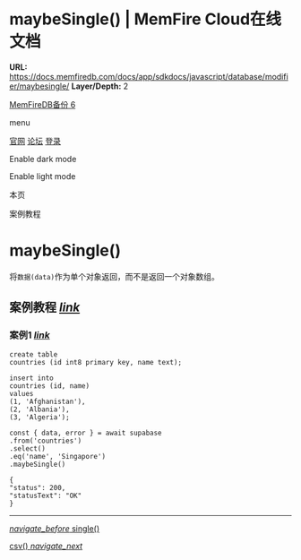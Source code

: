 # maybeSingle() | MemFire Cloud在线文档

**URL:** https://docs.memfiredb.com/docs/app/sdkdocs/javascript/database/modifier/maybesingle/
**Layer/Depth:** 2

[MemFireDB备份 6](/)

menu

[官网](https://memfiredb.com/)
[论坛](https://community.memfiredb.com/)
[登录](https://cloud.memfiredb.com/auth/login)

Enable dark mode

Enable light mode

本页

案例教程

# maybeSingle()

将`数据(data)`作为单个对象返回，而不是返回一个对象数组。

## 案例教程 [*link*](#%e6%a1%88%e4%be%8b%e6%95%99%e7%a8%8b)

### 案例1 [*link*](#%e6%a1%88%e4%be%8b1)

```
create table
countries (id int8 primary key, name text);

insert into
countries (id, name)
values
(1, 'Afghanistan'),
(2, 'Albania'),
(3, 'Algeria');
```

```
const { data, error } = await supabase
.from('countries')
.select()
.eq('name', 'Singapore')
.maybeSingle()
```

```
{
"status": 200,
"statusText": "OK"
}
```

---

[*navigate\_before* single()](/docs/app/sdkdocs/javascript/database/modifier/single/)

[csv() *navigate\_next*](/docs/app/sdkdocs/javascript/database/modifier/db-csv/)